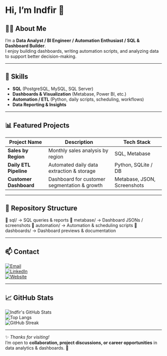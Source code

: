 # Hi, I’m Indfir 👋

## 👨‍💻 About Me  
I’m a **Data Analyst / BI Engineer / Automation Enthusiast / SQL & Dashboard Builder**.  
I enjoy building dashboards, writing automation scripts, and analyzing data to support better decision-making.  

---

## 🔧 Skills  

- **SQL** (PostgreSQL, MySQL, SQL Server)  
- **Dashboards & Visualization** (Metabase, Power BI, etc.)  
- **Automation / ETL** (Python, daily scripts, scheduling, workflows)  
- **Data Reporting & Insights**  

---

## 📊 Featured Projects  

| Project Name          | Description                                    | Tech Stack          |
|-----------------------|------------------------------------------------|---------------------|
| **Sales by Region**   | Monthly sales analysis by region                | SQL, Metabase       |
| **Daily ETL Pipeline**| Automated daily data extraction & storage       | Python, SQLite / DB |
| **Customer Dashboard**| Dashboard for customer segmentation & growth    | Metabase, JSON, Screenshots |  

---

## 📂 Repository Structure  

📁 sql/ → SQL queries & reports
📁 metabase/ → Dashboard JSONs / screenshots
📁 automation/ → Automation & scheduling scripts
📁 dashboards/ → Dashboard previews & documentation


---

## 📫 Contact  

[![Email](https://img.shields.io/badge/Email-Contact-informational?style=flat&logo=gmail&logoColor=white&color=EA4335)](mailto:indra.rigel@gmail.com)  
[![LinkedIn](https://img.shields.io/badge/LinkedIn-Connect-blue?style=flat&logo=linkedin)](https://www.linkedin.com/in/indra-firdaus-a0952259/)  
[![Website](https://img.shields.io/badge/Website-Visit-green?style=flat&logo=google-chrome&logoColor=white)](https://indfir.com/)  

---

## 📈 GitHub Stats  

![Indfir's GitHub Stats](https://github-readme-stats.vercel.app/api?username=indfir&show_icons=true&theme=tokyonight)  
![Top Langs](https://github-readme-stats.vercel.app/api/top-langs/?username=indfir&layout=compact&theme=tokyonight)  
![GitHub Streak](https://streak-stats.demolab.com?user=indfir&theme=tokyonight)  

---

✨ *Thanks for visiting!*  
I’m open to **collaboration, project discussions, or career opportunities** in data analytics & dashboards. 🚀
